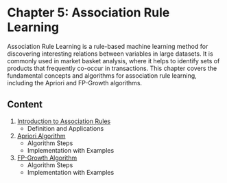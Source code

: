 # Chapter 5: Association Rule Learning

Association Rule Learning is a rule-based machine learning method for discovering interesting relations between variables in large datasets. It is commonly used in market basket analysis, where it helps to identify sets of products that frequently co-occur in transactions. This chapter covers the fundamental concepts and algorithms for association rule learning, including the Apriori and FP-Growth algorithms.

## Content

1. [Introduction to Association Rules](./Chapter5_Association_Rules/01_Introduction.md)
   - Definition and Applications
2. [Apriori Algorithm](./Chapter5_Association_Rules/02_Apriori_Algorithm.ipynb)
   - Algorithm Steps
   - Implementation with Examples
3. [FP-Growth Algorithm](./Chapter5_Association_Rules/03_FP_Growth_Algorithm.ipynb)
   - Algorithm Steps
   - Implementation with Examples
